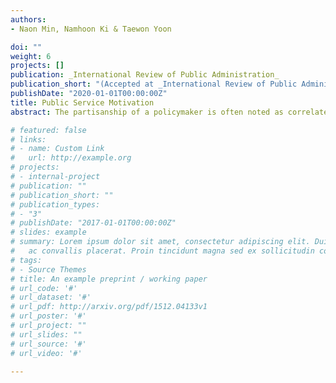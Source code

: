 ```yaml
---
authors:
- Naon Min, Namhoon Ki & Taewon Yoon

doi: ""
weight: 6
projects: []
publication: _International Review of Public Administration_
publication_short: "(Accepted at _International Review of Public Administration_)"
publishDate: "2020-01-01T00:00:00Z"
title: Public Service Motivation
abstract: The partisanship of a policymaker is often noted as correlated with a state government’s support for social welfare. However, less attention has been paid to how a governor is able to steer the budget in a manner that reflects her political views. This study assesses how changes in the economy and the level of budgetary authority of the governor can jointly condition the effect of a governor’s partisanship on the change in social welfare spending. Using panel data for 49 US states from 1987 to 2014, we examine whether budgetary authority allows governors to respond to an economic contraction in the expected partisan manner. Using a three-way interaction model, we found that Democratic governors are more likely to increase social welfare funding when the economy contracts, particularly when she has higher budgetary authority relative to their non-Democratic counterparts. The results highlight how the state of the economy and institutional constraints jointly condition the budget process.

# featured: false
# links:
# - name: Custom Link
#   url: http://example.org
# projects:
# - internal-project
# publication: ""
# publication_short: ""
# publication_types:
# - "3"
# publishDate: "2017-01-01T00:00:00Z"
# slides: example
# summary: Lorem ipsum dolor sit amet, consectetur adipiscing elit. Duis posuere tellus
#   ac convallis placerat. Proin tincidunt magna sed ex sollicitudin condimentum.
# tags:
# - Source Themes
# title: An example preprint / working paper
# url_code: '#'
# url_dataset: '#'
# url_pdf: http://arxiv.org/pdf/1512.04133v1
# url_poster: '#'
# url_project: ""
# url_slides: ""
# url_source: '#'
# url_video: '#'

---
```


